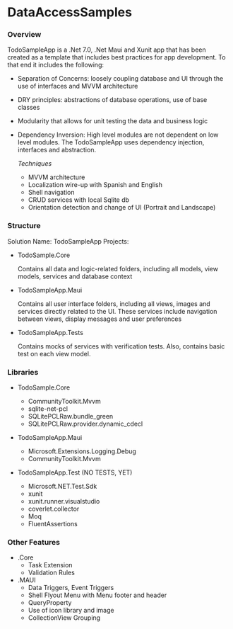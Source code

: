 # DataAccessSamples

### Overview
TodoSampleApp is a .Net 7.0, .Net Maui and Xunit app that has been created as a template that includes best practices for app development.  To that end it includes the following:

  - Separation of Concerns: loosely coupling database and UI through the use of interfaces and MVVM architecture
  - DRY principles:  abstractions of database operations, use of base classes
  - Modularity that allows for unit testing the data and business logic
  - Dependency Inversion: High level modules are not dependent on low level modules.  The TodoSampleApp uses dependency injection, interfaces and abstraction.

    _Techniques_
    - MVVM architecture
    - Localization wire-up with Spanish and English
    - Shell navigation
    - CRUD services with local Sqlite db
    - Orientation detection and change of UI (Portrait and Landscape)

### Structure
Solution Name: TodoSampleApp
Projects:
- TodoSample.Core
  
  Contains all data and logic-related folders, including all models, view models, services and database context
- TodoSampleApp.Maui
  
  Contains all user interface folders, including all views, images and services directly related to the UI.  These services include navigation between views, display messages and user preferences
  
- TodoSampleApp.Tests

  Contains mocks of services with verification tests.  Also, contains basic test on each view model.


### Libraries

- TodoSample.Core
  
  - CommunityToolkit.Mvvm
  - sqlite-net-pcl
  - SQLitePCLRaw.bundle_green
  - SQLitePCLRaw.provider.dynamic_cdecl
 
- TodoSampleApp.Maui

  - Microsoft.Extensions.Logging.Debug
  - CommunityToolkit.Mvvm
 
- TodoSampleApp.Test (NO TESTS, YET)

  - Microsoft.NET.Test.Sdk
  - xunit
  - xunit.runner.visualstudio
  - coverlet.collector
  - Moq
  - FluentAssertions
 
### Other Features
  - .Core
    - Task Extension
    - Validation Rules
  - .MAUI
      -   Data Triggers, Event Triggers
      -   Shell Flyout Menu with Menu footer and header
      -   QueryProperty
      -   Use of icon library and image
      -   CollectionView Grouping
  
